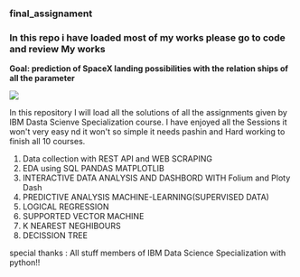 ### final_assignament
### In this repo i have loaded most of my works please go to code and review My works <p>
  <b>Goal: prediction of SpaceX landing possibilities with the relation ships of all the parameter</b>

![](https://cf-courses-data.s3.us.cloud-object-storage.appdomain.cloud/IBMDeveloperSkillsNetwork-DS0701EN-SkillsNetwork/api/Images/landing\_1.gif)

<p>In this repository I will load all the solutions of all the assignments given by IBM Dasta Scienve Specialization course.
  I have enjoyed all the Sessions it won't very easy nd it won't so simple it needs pashin and Hard working to finish all 10 courses.
</p>
<ol><li> Data collection with REST API and WEB SCRAPING</li>
   <li>EDA using SQL PANDAS MATPLOTLIB</li>
  <li>INTERACTIVE DATA ANALYSIS AND DASHBORD WITH Folium and Ploty Dash</Li>
  <li>PREDICTIVE ANALYSIS  MACHINE-LEARNING(SUPERVISED DATA)</li>
   <li>LOGICAL REGRESSION</li>
   <li>SUPPORTED VECTOR MACHINE</li>
              <li>K NEAREST NEGHIBOURS</li>
            <li>  DECISSION TREE</li>
            </ol>
            special thanks : All stuff members of IBM Data Science Specialization with python!!
              
  
